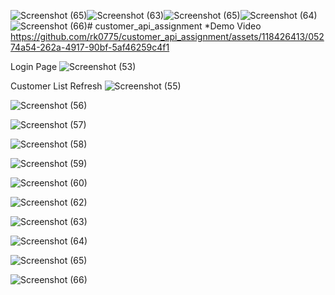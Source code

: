 ![Screenshot (65)](https://github.com/rk0775/customer_api_assignment/assets/118426413/77d2631e-9316-4ba1-9e20-73511bbe8e89)![Screenshot (63)](https://github.com/rk0775/customer_api_assignment/assets/118426413/cd98a207-a9c0-47be-9d63-e38a0878b09a)![Screenshot (65)](https://github.com/rk0775/customer_api_assignment/assets/118426413/9613df95-31ed-468c-ba80-36196250a8ca)![Screenshot (64)](https://github.com/rk0775/customer_api_assignment/assets/118426413/982ce981-b847-4225-b066-b06b97bed823)![Screenshot (66)](https://github.com/rk0775/customer_api_assignment/assets/118426413/f3cf9155-5701-4167-b7ed-5b50145cfac3)# customer_api_assignment
*Demo Video
https://github.com/rk0775/customer_api_assignment/assets/118426413/05274a54-262a-4917-90bf-5af46259c4f1

Login Page
![Screenshot (53)](https://github.com/rk0775/customer_api_assignment/assets/118426413/eb33bad0-0a9b-4916-a423-812e3bf07498)

Customer List
Refresh
![Screenshot (55)](https://github.com/rk0775/customer_api_assignment/assets/118426413/8e3db74e-b7d0-4f5c-b8c7-5156c5829fc4)


![Screenshot (56)](https://github.com/rk0775/customer_api_assignment/assets/118426413/433e3faf-3189-4f90-b75d-e6b1fc5d3958)

![Screenshot (57)](https://github.com/rk0775/customer_api_assignment/assets/118426413/307d5450-c10e-49fb-85f3-a73e81fc963e)

![Screenshot (58)](https://github.com/rk0775/customer_api_assignment/assets/118426413/0aa6d5cf-6fdf-4578-b72e-526f93883397)



![Screenshot (59)](https://github.com/rk0775/customer_api_assignment/assets/118426413/0e2474a9-cfd6-4440-9100-7a4a8312cb51)

![Screenshot (60)](https://github.com/rk0775/customer_api_assignment/assets/118426413/ff66e52b-9762-4fb8-a291-fe3538dac974)




![Screenshot (62)](https://github.com/rk0775/customer_api_assignment/assets/118426413/4ed4585b-433f-4889-a1a8-8b995503e58e)


![Screenshot (63)](https://github.com/rk0775/customer_api_assignment/assets/118426413/ad39f03f-6fbd-47f0-adff-1dd463b9f340)


![Screenshot (64)](https://github.com/rk0775/customer_api_assignment/assets/118426413/e1f372fd-0098-406e-8435-120bf9ed3866)

![Screenshot (65)](https://github.com/rk0775/customer_api_assignment/assets/118426413/3c70c01f-00d8-4dc5-af8f-60c90e63af9b)

![Screenshot (66)](https://github.com/rk0775/customer_api_assignment/assets/118426413/ed13b742-8f46-42b7-9bb4-579cd16565ae)




